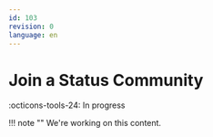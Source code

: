 ```yaml
---
id: 103
revision: 0
language: en
---
```


# Join a Status Community

:octicons-tools-24: In progress

!!! note ""
We're working on this content.
